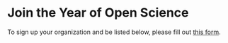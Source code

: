 # Join the Year of Open Science

To sign up your organization and be listed below, please fill out [this form](https://forms.gle/KPKaejc2WP7dm5XVA).
